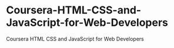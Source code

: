 # Coursera-HTML-CSS-and-JavaScript-for-Web-Developers
Coursera HTML CSS and JavaScript for Web Developers
